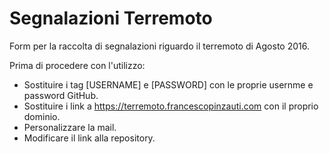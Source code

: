 # Segnalazioni Terremoto
Form per la raccolta di segnalazioni riguardo il terremoto di Agosto 2016.

Prima di procedere con l'utilizzo:
- Sostituire i tag [USERNAME] e [PASSWORD] con le proprie usernme e password GitHub.
- Sostituire i link a https://terremoto.francescopinzauti.com con il proprio dominio.
- Personalizzare la mail.
- Modificare il link alla repository.
